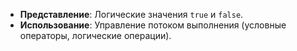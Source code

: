 - **Представление**: Логические значения `true` и `false`.
- **Использование**: Управление потоком выполнения (условные операторы, логические операции).